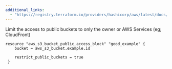 ```yaml
---
additional_links: 
  - "https://registry.terraform.io/providers/hashicorp/aws/latest/docs/resources/s3_bucket_public_access_block#restrict_public_buckets¡"
---
```


Limit the access to public buckets to only the owner or AWS Services (eg; CloudFront)

```hcl
resource "aws_s3_bucket_public_access_block" "good_example" {
 	bucket = aws_s3_bucket.example.id
   
 	restrict_public_buckets = true
 }
```

